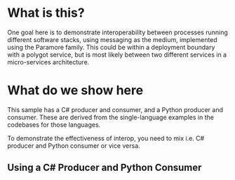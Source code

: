 # What is this?
One goal here is to demonstrate interoperability between processes running different software stacks, using messaging as the medium, implemented using the Paramore family. This could be within a deployment boundary with a polygot service, but is most likely between two different services in a micro-services architecture.

# What do we show here
This sample has a C# producer and consumer, and a Python producer and consumer. These are derived from the single-language examples in the codebases for those languages.

To demonstrate the effectiveness of interop, you need to mix i.e. C# producer and Python consumer or vice versa.

## Using a C# Producer and Python Consumer


